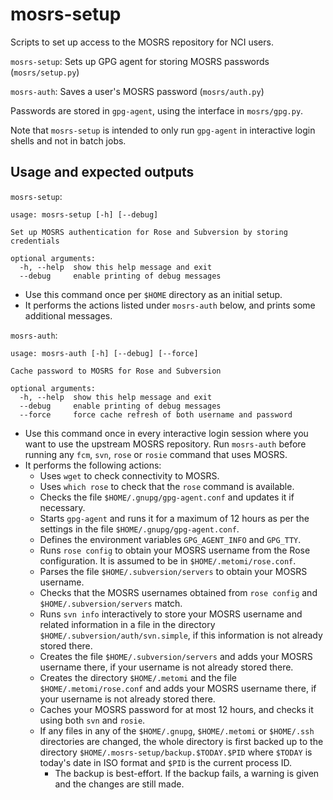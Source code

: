 # mosrs-setup

Scripts to set up access to the MOSRS repository for NCI users.

`mosrs-setup`: Sets up GPG agent for storing MOSRS passwords (`mosrs/setup.py`)

`mosrs-auth`: Saves a user's MOSRS password (`mosrs/auth.py`)

Passwords are stored in `gpg-agent`, using the interface in `mosrs/gpg.py`. 

Note that `mosrs-setup` is intended to only run `gpg-agent` in interactive login shells and not in batch jobs.

## Usage and expected outputs

`mosrs-setup`:
```
usage: mosrs-setup [-h] [--debug]

Set up MOSRS authentication for Rose and Subversion by storing credentials

optional arguments:
  -h, --help  show this help message and exit
  --debug     enable printing of debug messages
```
- Use this command once per `$HOME` directory as an initial setup.
- It performs the actions listed under `mosrs-auth` below, and prints some additional messages.

`mosrs-auth`:
```
usage: mosrs-auth [-h] [--debug] [--force]

Cache password to MOSRS for Rose and Subversion

optional arguments:
  -h, --help  show this help message and exit
  --debug     enable printing of debug messages
  --force     force cache refresh of both username and password
```
- Use this command once in every interactive login session where you want to use the upstream MOSRS repository. Run `mosrs-auth` before running any `fcm`, `svn`, `rose` or `rosie` command that uses MOSRS.
- It performs the following actions:
  - Uses `wget` to check connectivity to MOSRS.
  - Uses `which rose` to check that the `rose` command is available.
  - Checks the file `$HOME/.gnupg/gpg-agent.conf` and updates it if necessary.
  - Starts `gpg-agent` and runs it for a maximum of 12 hours as per the settings in the file `$HOME/.gnupg/gpg-agent.conf`.
  - Defines the environment variables `GPG_AGENT_INFO` and `GPG_TTY`.
  - Runs `rose config` to obtain your MOSRS username from the Rose configuration. It is assumed to be in `$HOME/.metomi/rose.conf`.
  - Parses the file `$HOME/.subversion/servers` to obtain your MOSRS username.
  - Checks that the MOSRS usernames obtained from `rose config` and `$HOME/.subversion/servers` match.
  - Runs `svn info` interactively to store your MOSRS username and related information in a file in the directory `$HOME/.subversion/auth/svn.simple`, if this information is not already stored there.
  - Creates the file `$HOME/.subversion/servers` and adds your MOSRS username there, if your username is not already stored there.
  - Creates the directory `$HOME/.metomi` and the file `$HOME/.metomi/rose.conf` and adds your MOSRS username there, if your username is not already stored there.
  - Caches your MOSRS password for at most 12 hours, and checks it using both `svn` and `rosie`.
  - If any files in any of the `$HOME/.gnupg`, `$HOME/.metomi` or `$HOME/.ssh` directories are changed, the whole directory is first backed up to the directory `$HOME/.mosrs-setup/backup.$TODAY.$PID` where `$TODAY` is today's date in ISO format and `$PID` is the current process ID.
    - The backup is best-effort. If the backup fails, a warning is given and the changes are still made.
